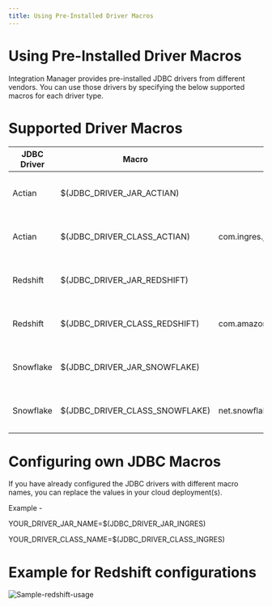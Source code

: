 ```yaml
---
title: Using Pre-Installed Driver Macros
---
```


# Using Pre-Installed Driver Macros
Integration Manager provides pre-installed JDBC drivers from different vendors. You can use those drivers by specifying the below supported macros for each driver type.


# Supported Driver Macros

JDBC Driver | Macro | Value | Description |
--- | --- |--- |--- |
Actian | $(JDBC_DRIVER_JAR_ACTIAN) |  | Actian JDBC driver jar file location |
Actian | $(JDBC_DRIVER_CLASS_ACTIAN) | com.ingres.jdbc.IngresDriver | Actian JDBC driver classname |
Redshift | $(JDBC_DRIVER_JAR_REDSHIFT) |  | Redshift JDBC driver jar file location |
Redshift | $(JDBC_DRIVER_CLASS_REDSHIFT) | com.amazon.redshift.Driver | Redshift JDBC driver classname |
Snowflake | $(JDBC_DRIVER_JAR_SNOWFLAKE) |  | Snowflake JDBC driver jar file location |
Snowflake | $(JDBC_DRIVER_CLASS_SNOWFLAKE) | net.snowflake.client.jdbc.SnowflakeDriver | Snowflake JDBC driver classname |


# Configuring own JDBC Macros

If you have already configured the JDBC drivers with different macro names, you can replace the values in your cloud deployment(s).

Example -

YOUR_DRIVER_JAR_NAME=$(JDBC_DRIVER_JAR_INGRES)

YOUR_DRIVER_CLASS_NAME=$(JDBC_DRIVER_CLASS_INGRES)

# Example for Redshift configurations

![Sample-redshift-usage](https://github.com/ActianCorp/integration-platform-docs/assets/29909174/e81dcda1-a6bf-418f-8cf2-d208c08ae355)



